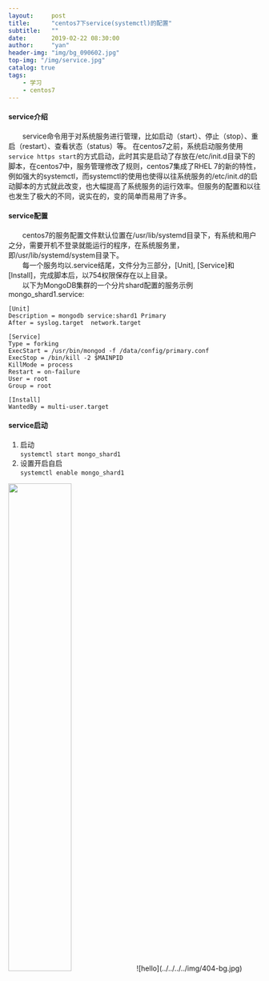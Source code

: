 ```yaml
---
layout:     post
title:      "centos7下service(systemctl)的配置"
subtitle:   ""
date:       2019-02-22 08:30:00
author:     "yan"
header-img: "img/bg_090602.jpg"
top-img: "/img/service.jpg"
catalog: true
tags:
    - 学习
    - centos7
---
```

#### service介绍
&emsp;&emsp;service命令用于对系统服务进行管理，比如启动（start）、停止（stop）、重启（restart）、查看状态（status）等。
在centos7之前，系统启动服务使用`service https start`的方式启动，此时其实是启动了存放在/etc/init.d目录下的脚本，在centos7中，服务管理修改了规则，centos7集成了RHEL 7的新的特性，例如强大的systemctl，而systemctl的使用也使得以往系统服务的/etc/init.d的启动脚本的方式就此改变，也大幅提高了系统服务的运行效率。但服务的配置和以往也发生了极大的不同，说实在的，变的简单而易用了许多。
#### service配置
&emsp;&emsp;centos7的服务配置文件默认位置在/usr/lib/systemd目录下，有系统和用户之分，需要开机不登录就能运行的程序，在系统服务里，即/usr/lib/systemd/system目录下。  
&emsp;&emsp;每一个服务均以.service结尾，文件分为三部分，[Unit], [Service]和[Install]，完成脚本后，以754权限保存在以上目录。  
&emsp;&emsp;以下为MongoDB集群的一个分片shard配置的服务示例mongo_shard1.service:
```
[Unit]
Description = mongodb service:shard1 Primary
After = syslog.target  network.target

[Service]
Type = forking
ExecStart = /usr/bin/mongod -f /data/config/primary.conf
ExecStop = /bin/kill -2 $MAINPID
KillMode = process
Restart = on-failure
User = root
Group = root

[Install]
WantedBy = multi-user.target
```
#### service启动
1. 启动  
`systemctl start mongo_shard1`
2. 设置开启自启  
`systemctl enable mongo_shard1`  
<img src="../../../../img/404-bg.jpg" style="width:50%" />
![hello](../../../../img/404-bg.jpg)
